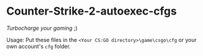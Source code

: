 # Counter-Strike-2-autoexec-cfgs
*Turbocharge your gaming* ;)

Usage: Put these files in the `<Your CS:GO directory>\game\csgo\cfg` or your own account's `cfg` folder.
